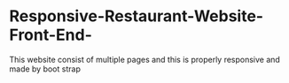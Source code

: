 # Responsive-Restaurant-Website-Front-End-
This website consist of multiple pages and this is properly responsive and made by boot strap 
